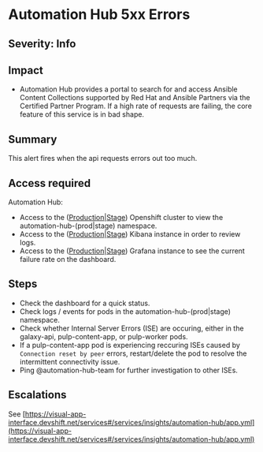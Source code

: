 Automation Hub 5xx Errors
==========================

Severity: Info
--------------

Impact
------

-   Automation Hub provides a portal to search for and access Ansible Content Collections supported by Red Hat and Ansible Partners via the Certified Partner Program. If a high rate of requests are failing, the core feature of this service is in bad shape.

Summary
-------

This alert fires when the api requests errors out too much.

Access required
---------------

Automation Hub:
-   Access to the ([Production][openshift-prod]|[Stage][openshift-stage]) Openshift cluster to view the
    automation-hub-(prod|stage) namespace.
-   Access to the ([Production][kibana-prod]|[Stage][kibana-stage]) Kibana instance in order to review logs.
-   Access to the ([Production][grafana-prod]|[Stage][grafana-stage]) Grafana instance to see the current
    failure rate on the dashboard.

  [openshift-stage]: https://console-openshift-console.apps.crcs02ue1.urby.p1.openshiftapps.com/
  [openshift-prod]: https://console-openshift-console.apps.crcp01ue1.o9m8.p1.openshiftapps.com/

  [kibana-stage]: https://kibana.apps.crcs02ue1.urby.p1.openshiftapps.com/app/kibana
  [kibana-prod]: https://kibana.apps.crcp01ue1.o9m8.p1.openshiftapps.com/app/kibana

  [grafana-stage]: https://grafana.stage.devshift.net/d/0RsHCnNGz/automation-hub?orgId=1&from=now-24h&to=now&refresh=30s&var-datasource=crcs02ue1-prometheus&var-namespace=automation-hub-stage
  [grafana-prod]: https://grafana.app-sre.devshift.net/d/0RsHCnNGz/automation-hub?orgId=1&from=now-24h&to=now&refresh=30s&var-Datasource=crcp01ue1-prometheus&var-namespace=automation-hub-prod


Steps
-----

-   Check the dashboard for a quick status.
-   Check logs / events for pods in the automation-hub-(prod|stage) namespace.
-   Check whether Internal Server Errors (ISE) are occuring, either in the galaxy-api, pulp-content-app, or pulp-worker pods.
-   If a pulp-content-app pod is experiencing reccuring ISEs caused by `Connection reset by peer` errors, restart/delete the pod to resolve the intermittent connectivity issue.
-   Ping @automation-hub-team for further investigation to other ISEs.

Escalations
-----------

See
[https://visual-app-interface.devshift.net/services#/services/insights/automation-hub/app.yml](https://visual-app-interface.devshift.net/services#/services/insights/automation-hub/app.yml)
